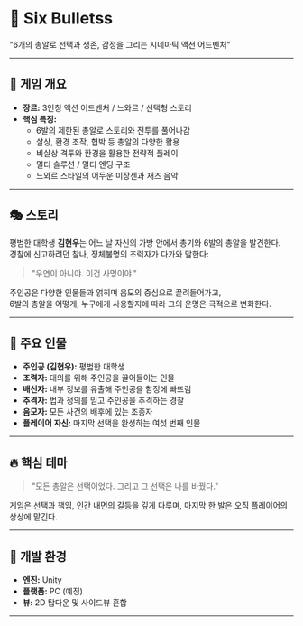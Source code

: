 # 🎯 Six Bulletss

"6개의 총알로 선택과 생존, 감정을 그리는 시네마틱 액션 어드벤처"

---

## 📌 게임 개요

- **장르:** 3인칭 액션 어드벤처 / 느와르 / 선택형 스토리
- **핵심 특징:**
  - 6발의 제한된 총알로 스토리와 전투를 풀어나감
  - 살상, 환경 조작, 협박 등 총알의 다양한 활용
  - 비살상 격투와 환경을 활용한 전략적 플레이
  - 멀티 솔루션 / 멀티 엔딩 구조
  - 느와르 스타일의 어두운 미장센과 재즈 음악

---

## 🎭 스토리

평범한 대학생 **김현우**는 어느 날 자신의 가방 안에서 총기와 6발의 총알을 발견한다.  
경찰에 신고하려던 찰나, 정체불명의 조력자가 다가와 말한다:  
> "우연이 아니야. 이건 사명이야."

주인공은 다양한 인물들과 얽히며 음모의 중심으로 끌려들어가고,  
6발의 총알을 어떻게, 누구에게 사용할지에 따라 그의 운명은 극적으로 변화한다.

---

## 👥 주요 인물

- **주인공 (김현우):** 평범한 대학생
- **조력자:** 대의를 위해 주인공을 끌어들이는 인물
- **배신자:** 내부 정보를 유출해 주인공을 함정에 빠뜨림
- **추격자:** 법과 정의를 믿고 주인공을 추격하는 경찰
- **음모자:** 모든 사건의 배후에 있는 조종자
- **플레이어 자신:** 마지막 선택을 완성하는 여섯 번째 인물

---

## 🔥 핵심 테마

> "모든 총알은 선택이었다. 그리고 그 선택은 나를 바꿨다."

게임은 선택과 책임, 인간 내면의 갈등을 깊게 다루며, 마지막 한 발은 오직 플레이어의 상상에 맡긴다.

---

## 🚀 개발 환경

- **엔진:** Unity
- **플랫폼:** PC (예정)
- **뷰:** 2D 탑다운 및 사이드뷰 혼합

---

